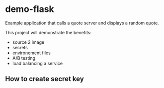 # demo-flask

Example application that calls a quote server and displays a random quote.

This project will demonstrate the benefits:
* source 2 image
* secrets
* environement files
* A/B testing
* load balancing a service

## How to create secret key

